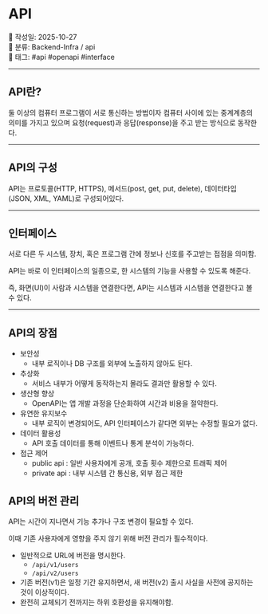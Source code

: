 # API

📅 작성일: 2025-10-27  
📂 분류: Backend-Infra / api  
🔖 태그: #api #openapi #interface

---

## API란?

둘 이상의 컴퓨터 프로그램이 서로 통신하는 방법이자 컴퓨터 사이에 있는 중계계층의 의미를 가지고 있으며 요청(request)과 응답(response)을 주고 받는 방식으로 동작한다.

---

## API의 구성

API는 프로토콜(HTTP, HTTPS), 메서드(post, get, put, delete), 데이터타입(JSON, XML, YAML)로 구성되어있다.

---

## 인터페이스

서로 다른 두 시스템, 장치, 혹은 프로그램 간에 정보나 신호를 주고받는 접점을 의미함.

API는 바로 이 인터페이스의 일종으로, 한 시스템의 기능을 사용할 수 있도록 해준다.

즉, 화면(UI)이 사람과 시스템을 연결한다면, API는 시스템과 시스템을 연결한다고 볼 수 있다.

---

## API의 장점

- 보안성
    - 내부 로직이나 DB 구조를 외부에 노출하지 않아도 된다.
- 추상화
    - 서비스 내부가 어떻게 동작하는지 몰라도 결과만 활용할 수 있다.
- 생산형 향상
    - OpenAPI는 앱 개발 과정을 단순화하여 시간과 비용을 절약한다.
- 유연한 유지보수
    - 내부 로직이 변경되어도, API 인터페이스가 같다면 외부는 수정할 필요가 없다.
- 데이터 활용성
    - API 호출 데이터를 통해 이벤트나 통계 분석이 가능하다.
- 접근 제어
    - public api : 일반 사용자에게 공개, 호출 횟수 제한으로 트래픽 제어
    - private api : 내부 시스템 간 통신용, 외부 접근 제한

## API의 버전 관리

API는 시간이 지나면서 기능 추가나 구조 변경이 필요할 수 있다.

이때 기존 사용자에게 영향을 주지 않기 위해 버전 관리가 필수적이다.

- 일반적으로 URL에 버전을 명시한다.
    - `/api/v1/users`
    - `/api/v2/users`
- 기존 버전(v1)은 일정 기간 유지하면서, 새 버전(v2) 출시 사실을 사전에 공지하는 것이 이상적이다.
- 완전히 교체되기 전까지는 하위 호환성을 유지해야함.
